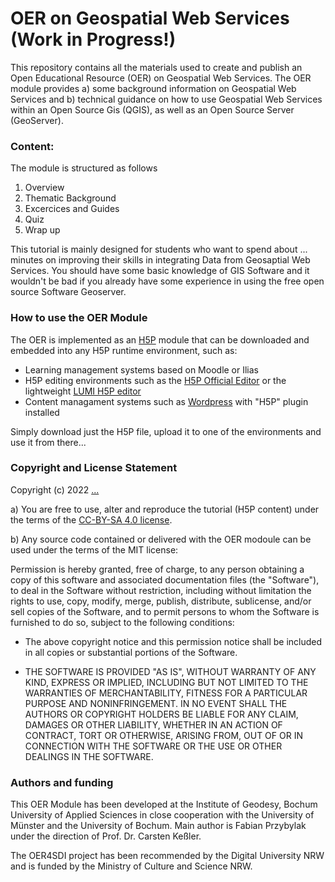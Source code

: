 # OER on Geospatial Web Services (Work in Progress!)          

This repository contains all the materials used to create and publish an Open Educational Resource (OER) on Geospatial Web Services. The OER module provides a) some background information on Geospatial Web Services and b) technical guidance on how to use Geospatial Web Services within an Open Source Gis (QGIS), as well as an Open Source Server (GeoServer). 

### Content:
The module is structured as follows

1. Overview
2. Thematic Background 
3. Excercices and Guides
4. Quiz
5. Wrap up 

This tutorial is mainly designed for students who want to spend about ... minutes on improving their skills in integrating Data from Geosaptial Web Services. You should have some basic knowledge of GIS Software and it wouldn't be bad if you already have some experience in using the free open source Software Geoserver.

### How to use the OER Module

The OER is implemented as an  [H5P](https://h5p.org/) module that can be downloaded and embedded into any H5P runtime environment, such as: 
- Learning management systems based on Moodle or Ilias 
- H5P editing environments such as the [H5P Official Editor](https://h5p.org/) or the lightweight [LUMI H5P editor](https://lumi.education/)
- Content managament systems such as [Wordpress](https://wordpress.com/) with "H5P" plugin installed

Simply download just the H5P file, upload it to one of the environments and use it from there...

### Copyright and License Statement

Copyright (c) 2022 [...](...)

a) You are free to use, alter and reproduce the tutorial (H5P content) under the terms of the [CC-BY-SA 4.0 license](https://creativecommons.org/licenses/by-sa/4.0/legalcode). 

b) Any source code contained or delivered with the OER modoule can be used under the terms of the MIT license:

Permission is hereby granted, free of charge, to any person obtaining a copy of this software and associated documentation files (the "Software"), to deal in the Software without restriction, including without limitation the rights to use, copy, modify, merge, publish, distribute, sublicense, and/or sell
copies of the Software, and to permit persons to whom the Software is furnished to do so, subject to the following conditions:

* The above copyright notice and this permission notice shall be included in all
copies or substantial portions of the Software.

* THE SOFTWARE IS PROVIDED "AS IS", WITHOUT WARRANTY OF ANY KIND, EXPRESS OR IMPLIED, INCLUDING BUT NOT LIMITED TO THE WARRANTIES OF MERCHANTABILITY,
FITNESS FOR A PARTICULAR PURPOSE AND NONINFRINGEMENT. IN NO EVENT SHALL THE AUTHORS OR COPYRIGHT HOLDERS BE LIABLE FOR ANY CLAIM, DAMAGES OR OTHER
LIABILITY, WHETHER IN AN ACTION OF CONTRACT, TORT OR OTHERWISE, ARISING FROM, OUT OF OR IN CONNECTION WITH THE SOFTWARE OR THE USE OR OTHER DEALINGS IN THE
SOFTWARE. 

### Authors and funding

This OER Module has been developed at the Institute of Geodesy, Bochum University of Applied Sciences in close cooperation with the University of Münster and the University of Bochum. Main author is Fabian Przybylak under the direction of Prof. Dr. Carsten Keßler.

The OER4SDI project has been recommended by the Digital University NRW and is funded by the Ministry of Culture and Science NRW.
